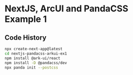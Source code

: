 # NextJS, ArcUI and PandaCSS Example 1

## Code History

```bash
npx create-next-app@latest
cd nextjs-pandacss-arkui-ex1
npm install @ark-ui/react
npm install -D @pandacss/dev
npx panda init --postcss
```
